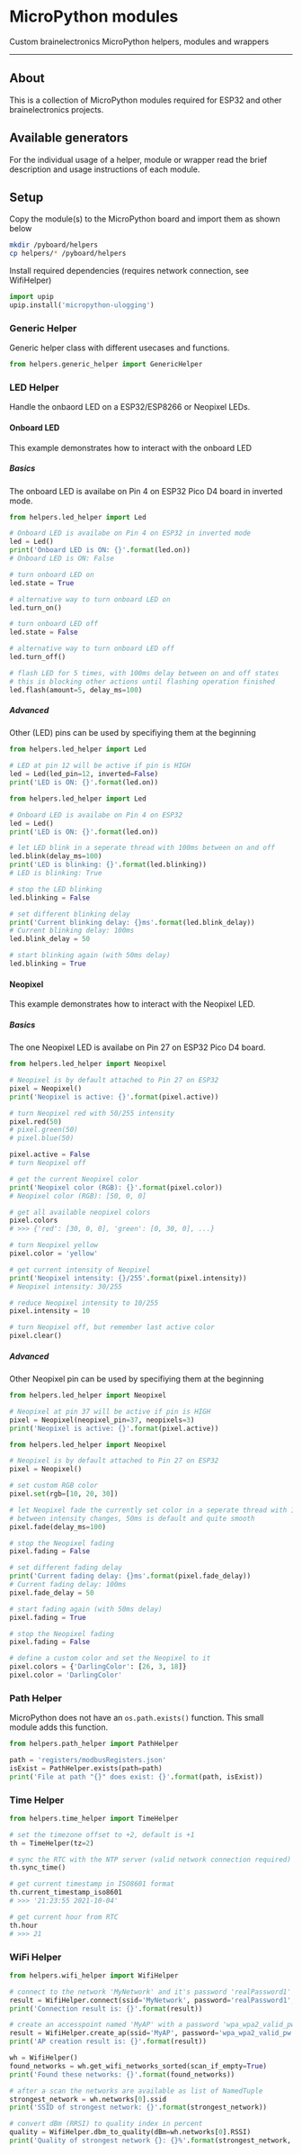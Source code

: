 # MicroPython modules

Custom brainelectronics MicroPython helpers, modules and wrappers

---------------

## About

This is a collection of MicroPython modules required for ESP32 and other
brainelectronics projects.

## Available generators

For the individual usage of a helper, module or wrapper read the brief
description and usage instructions of each module.

## Setup

Copy the module(s) to the MicroPython board and import them as shown below

```bash
mkdir /pyboard/helpers
cp helpers/* /pyboard/helpers
```

Install required dependencies (requires network connection, see WifiHelper)

```python
import upip
upip.install('micropython-ulogging')
```

### Generic Helper

Generic helper class with different usecases and functions.

```python
from helpers.generic_helper import GenericHelper
```

### LED Helper

Handle the onbaord LED on a ESP32/ESP8266 or Neopixel LEDs.

#### Onboard LED

This example demonstrates how to interact with the onboard LED

##### Basics

The onboard LED is availabe on Pin 4 on ESP32 Pico D4 board in inverted mode.

```python
from helpers.led_helper import Led

# Onboard LED is availabe on Pin 4 on ESP32 in inverted mode
led = Led()
print('Onboard LED is ON: {}'.format(led.on))
# Onboard LED is ON: False

# turn onboard LED on
led.state = True

# alternative way to turn onboard LED on
led.turn_on()

# turn onboard LED off
led.state = False

# alternative way to turn onboard LED off
led.turn_off()

# flash LED for 5 times, with 100ms delay between on and off states
# this is blocking other actions until flashing operation finished
led.flash(amount=5, delay_ms=100)
```

##### Advanced

Other (LED) pins can be used by specifiying them at the beginning

```python
from helpers.led_helper import Led

# LED at pin 12 will be active if pin is HIGH
led = Led(led_pin=12, inverted=False)
print('LED is ON: {}'.format(led.on))
```

```python
from helpers.led_helper import Led

# Onboard LED is availabe on Pin 4 on ESP32
led = Led()
print('LED is ON: {}'.format(led.on))

# let LED blink in a seperate thread with 100ms between on and off
led.blink(delay_ms=100)
print('LED is blinking: {}'.format(led.blinking))
# LED is blinking: True

# stop the LED blinking
led.blinking = False

# set different blinking delay
print('Current blinking delay: {}ms'.format(led.blink_delay))
# Current blinking delay: 100ms
led.blink_delay = 50

# start blinking again (with 50ms delay)
led.blinking = True
```

#### Neopixel

This example demonstrates how to interact with the Neopixel LED.

##### Basics

The one Neopixel LED is availabe on Pin 27 on ESP32 Pico D4 board.

```python
from helpers.led_helper import Neopixel

# Neopixel is by default attached to Pin 27 on ESP32
pixel = Neopixel()
print('Neopixel is active: {}'.format(pixel.active))

# turn Neopixel red with 50/255 intensity
pixel.red(50)
# pixel.green(50)
# pixel.blue(50)

pixel.active = False
# turn Neopixel off

# get the current Neopixel color
print('Neopixel color (RGB): {}'.format(pixel.color))
# Neopixel color (RGB): [50, 0, 0]

# get all available neopixel colors
pixel.colors
# >>> {'red': [30, 0, 0], 'green': [0, 30, 0], ...}

# turn Neopixel yellow
pixel.color = 'yellow'

# get current intensity of Neopixel
print('Neopixel intensity: {}/255'.format(pixel.intensity))
# Neopixel intensity: 30/255

# reduce Neopixel intensity to 10/255
pixel.intensity = 10

# turn Neopixel off, but remember last active color
pixel.clear()
```

##### Advanced

Other Neopixel pin can be used by specifiying them at the beginning

```python
from helpers.led_helper import Neopixel

# Neopixel at pin 37 will be active if pin is HIGH
pixel = Neopixel(neopixel_pin=37, neopixels=3)
print('Neopixel is active: {}'.format(pixel.active))
```

```python
from helpers.led_helper import Neopixel

# Neopixel is by default attached to Pin 27 on ESP32
pixel = Neopixel()

# set custom RGB color
pixel.set(rgb=[10, 20, 30])

# let Neopixel fade the currently set color in a seperate thread with 100ms
# between intensity changes, 50ms is default and quite smooth
pixel.fade(delay_ms=100)

# stop the Neopixel fading
pixel.fading = False

# set different fading delay
print('Current fading delay: {}ms'.format(pixel.fade_delay))
# Current fading delay: 100ms
pixel.fade_delay = 50

# start fading again (with 50ms delay)
pixel.fading = True

# stop the Neopixel fading
pixel.fading = False

# define a custom color and set the Neopixel to it
pixel.colors = {'DarlingColor': [26, 3, 18]}
pixel.color = 'DarlingColor'
```

### Path Helper

MicroPython does not have an `os.path.exists()` function. This small module
adds this function.

```python
from helpers.path_helper import PathHelper

path = 'registers/modbusRegisters.json'
isExist = PathHelper.exists(path=path)
print('File at path "{}" does exist: {}'.format(path, isExist))
```

### Time Helper

```python
from helpers.time_helper import TimeHelper

# set the timezone offset to +2, default is +1
th = TimeHelper(tz=2)

# sync the RTC with the NTP server (valid network connection required)
th.sync_time()

# get current timestamp in ISO8601 format
th.current_timestamp_iso8601
# >>> '21:23:55 2021-10-04'

# get current hour from RTC
th.hour
# >>> 21
```

### WiFi Helper

```python
from helpers.wifi_helper import WifiHelper

# connect to the network 'MyNetwork' and it's password 'realPassword1'
result = WifiHelper.connect(ssid='MyNetwork', password='realPassword1', timedout=3)
print('Connection result is: {}'.format(result))

# create an accesspoint named 'MyAP' with a password 'wpa_wpa2_valid_pw'
result = WifiHelper.create_ap(ssid='MyAP', password='wpa_wpa2_valid_pw', channel=10)
print('AP creation result is: {}'.format(result))

wh = WifiHelper()
found_networks = wh.get_wifi_networks_sorted(scan_if_empty=True)
print('Found these networks: {}'.format(found_networks))

# after a scan the networks are available as list of NamedTuple
strongest_network = wh.networks[0].ssid
print('SSID of strongest network: {}'.format(strongest_network))

# convert dBm (RRSI) to quality index in percent
quality = WifiHelper.dbm_to_quality(dBm=wh.networks[0].RSSI)
print('Quality of strongest network {}: {}%'.format(strongest_network, quality))
```

